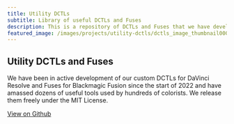```yaml
---
title: Utility DCTLs
subtitle: Library of useful DCTLs and Fuses
description: This is a repository of DCTLs and Fuses that we have developed and released open source
featured_image: /images/projects/utility-dctls/dctls_image_thumbnail0000.jpg
---
```


## Utility DCTLs and Fuses

We have been in active development of our custom DCTLs for DaVinci Resolve and Fuses for Blackmagic Fusion since the start of 2022 and have amassed dozens of useful tools used by hundreds of colorists. We release them freely under the MIT License.

<a href="https://github.com/thatcherfreeman/utility-dctls" class="button button--large">View on Github</a>